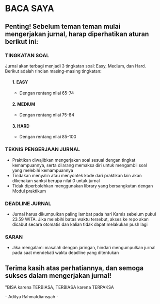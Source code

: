 <h1>BACA SAYA</h1>
<h2>Penting! Sebelum teman teman mulai mengerjakan jurnal, harap diperhatikan aturan berikut ini:</h2>
<h3>TINGKATAN SOAL</h3>
<p>Jurnal akan terbagi menjadi 3 tingkatan soal: Easy, Medium, dan Hard. Berikut adalah rincian masing-masing tingkatan:</p>
<ol>
  <h4>1. EASY</h4>
  <ul>
    <li>Dengan rentang nilai 65-74</li>
  </ul>
<h4>2. MEDIUM</h4>
  <ul>
    <li>Dengan rentang nilai 75-84</li>
  </ul>
<h4>3. HARD</h4>
  <ul>
    <li>Dengan rentang nilai 85-100</li>
  </ul>
</ol>

<h3>TEKNIS PENGERJAAN JURNAL</h3>
<ul>
  <li>Praktikan diwajibkan mengerjakan soal sesuai dengan tingkat kemampuannya, serta dilarang memaksa diri untuk mengambil soal yang melebihi kemampuannya</li>
  <li>Tindakan menyalin atau menyontek kode dari praktikan lain akan dikenakan sanksi berupa nilai 0 untuk jurnal</li>
  <li>Tidak diperbolehkan menggunakan library yang bersangkutan dengan Modul praktikum</li>
</ul>

<h3>DEADLINE JURNAL</h3>
<ul>
  <li>Jurnal harus dikumpulkan paling lambat pada hari Kamis sebelum pukul 23.59 WITA. Jika melebihi batas waktu tersebut, akses ke repo akan dicabut secara otomatis dan kalian tidak dapat melakukan push lagi</li>
</ul>

<h3>SARAN</h3>
<ul>
  <li>Jika mengalami masalah dengan jaringan, hindari mengumpulkan jurnal pada saat mendekati waktu deadline yang ditentukan</li>
</ul>

<h2>Terima kasih atas perhatiannya, dan semoga sukses dalam mengerjakan jurnal! </h2>
<p>"BISA karena TERBIASA, TERBIASA karena TERPAKSA</p>
<p>- Aditya Rahmatdiansyah -</p>  




